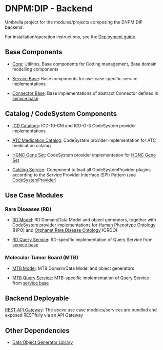 # DNPM:DIP - Backend

Umbrella project for the modules/projects composing the DNPM:DIP backend.

For installation/operation instructions, see the [Deployment guide](https://github.com/dnpm-dip/deployment).

## Base Components

* [Core](https://github.com/KohlbacherLab/dnpm-dip-core): Utilities, Base components for Coding management, Base domain modelling components

* [Service Base](https://github.com/KohlbacherLab/dnpm-dip-service-base): Base components for use-case specific service implementations

* [Connector Base](https://github.com/KohlbacherLab/dnpm-dip-connector-base): Base implementations of abstract Connector defined in [service base](https://github.com/KohlbacherLab/dnpm-dip-service-base)


## Catalog / CodeSystem Components

* [ICD Catalogs](https://github.com/KohlbacherLab/dnpm-dip-icd-catalogs): ICD-10-GM and ICD-O-3 CodeSystem provider implementations

* [ATC Medication Catalog](https://github.com/KohlbacherLab/dnpm-dip-atc-catalog): CodeSystem provider implementation for ATC medication catalog

* [HGNC Gene Set](https://github.com/KohlbacherLab/dnpm-dip-hgnc-catalog): CodeSystem provider implementation for [HGNC Gene Set](https://www.genenames.org/download/statistics-and-files/)

* [Catalog Service](https://github.com/KohlbacherLab/dnpm-dip-catalog-service): Component to load all CodeSystemProvider plugins according to the Service Provider Interface (SPI) Pattern (see [CodeSystemProvider](https://github.com/KohlbacherLab/dnpm-dip-core/blob/main/src/main/scala/de/dnpm/dip/coding/CodeSystemProvider.scala)) 


## Use Case Modules

### Rare Diseases (RD)

* [RD Model](https://github.com/KohlbacherLab/dnpm-dip-rd-model): RD Domain/Data Model and object generators, together with CodeSystem provider implementations for [Human Phenotype Ontology](https://hpo.jax.org/app/) (HPO) and [Orphanet Rare Disease Ontology](https://www.orphadata.com/ordo/) (ORDO)

* [RD Query Service](https://github.com/KohlbacherLab/dnpm-dip-rd-query-service): RD-specific implementation of Query Service from [service base](https://github.com/KohlbacherLab/dnpm-dip-service-base)


### Molecular Tumor Board (MTB)

* [MTB Model](https://github.com/KohlbacherLab/dnpm-dip-mtb-model): MTB Domain/Data Model and object generators

* [MTB Query Service](https://github.com/KohlbacherLab/dnpm-dip-mtb-query-service): MTB-specific implementation of Query Service from [service base](https://github.com/KohlbacherLab/dnpm-dip-service-base)



## Backend Deployable

[REST API Gateway](https://github.com/KohlbacherLab/dnpm-dip-api-gateway): The above use case modules/services are bundled and exposed RESTfully via an API Gateway


## Other Dependencies

* [Data Object Generator Library](https://github.com/KohlbacherLab/Generators)

